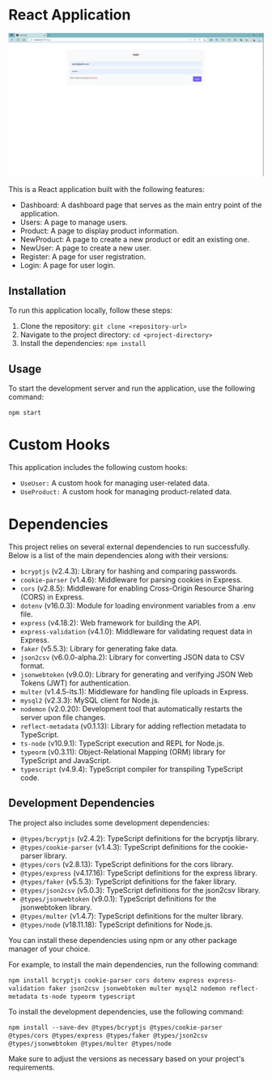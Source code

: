 # React Application

<img src="./screenshot/login.png"/>

This is a React application built with the following features:

- Dashboard: A dashboard page that serves as the main entry point of the application.
- Users: A page to manage users.
- Product: A page to display product information.
- NewProduct: A page to create a new product or edit an existing one.
- NewUser: A page to create a new user.
- Register: A page for user registration.
- Login: A page for user login.

## Installation

To run this application locally, follow these steps:

1. Clone the repository: `git clone <repository-url>`
2. Navigate to the project directory: `cd <project-directory>`
3. Install the dependencies: `npm install`

## Usage

To start the development server and run the application, use the following command:

```shell
npm start
```
# Custom Hooks
This application includes the following custom hooks:

- `UseUser:` A custom hook for managing user-related data.
- `UseProduct:` A custom hook for managing product-related data.

# Dependencies

<p>This project relies on several external dependencies to run successfully. Below is a list of the main dependencies along with their versions:</p>

<ul>
  <li><code>bcryptjs</code> (v2.4.3): Library for hashing and comparing passwords.</li>
  <li><code>cookie-parser</code> (v1.4.6): Middleware for parsing cookies in Express.</li>
  <li><code>cors</code> (v2.8.5): Middleware for enabling Cross-Origin Resource Sharing (CORS) in Express.</li>
  <li><code>dotenv</code> (v16.0.3): Module for loading environment variables from a .env file.</li>
  <li><code>express</code> (v4.18.2): Web framework for building the API.</li>
  <li><code>express-validation</code> (v4.1.0): Middleware for validating request data in Express.</li>
  <li><code>faker</code> (v5.5.3): Library for generating fake data.</li>
  <li><code>json2csv</code> (v6.0.0-alpha.2): Library for converting JSON data to CSV format.</li>
  <li><code>jsonwebtoken</code> (v9.0.0): Library for generating and verifying JSON Web Tokens (JWT) for authentication.</li>
  <li><code>multer</code> (v1.4.5-lts.1): Middleware for handling file uploads in Express.</li>
  <li><code>mysql2</code> (v2.3.3): MySQL client for Node.js.</li>
  <li><code>nodemon</code> (v2.0.20): Development tool that automatically restarts the server upon file changes.</li>
  <li><code>reflect-metadata</code> (v0.1.13): Library for adding reflection metadata to TypeScript.</li>
  <li><code>ts-node</code> (v10.9.1): TypeScript execution and REPL for Node.js.</li>
  <li><code>typeorm</code> (v0.3.11): Object-Relational Mapping (ORM) library for TypeScript and JavaScript.</li>
  <li><code>typescript</code> (v4.9.4): TypeScript compiler for transpiling TypeScript code.</li>
</ul>

<h2>Development Dependencies</h2>

<p>The project also includes some development dependencies:</p>

<ul>
  <li><code>@types/bcryptjs</code> (v2.4.2): TypeScript definitions for the bcryptjs library.</li>
  <li><code>@types/cookie-parser</code> (v1.4.3): TypeScript definitions for the cookie-parser library.</li>
  <li><code>@types/cors</code> (v2.8.13): TypeScript definitions for the cors library.</li>
  <li><code>@types/express</code> (v4.17.16): TypeScript definitions for the express library.</li>
  <li><code>@types/faker</code> (v5.5.3): TypeScript definitions for the faker library.</li>
  <li><code>@types/json2csv</code> (v5.0.3): TypeScript definitions for the json2csv library.</li>
  <li><code>@types/jsonwebtoken</code> (v9.0.1): TypeScript definitions for the jsonwebtoken library.</li>
  <li><code>@types/multer</code> (v1.4.7): TypeScript definitions for the multer library.</li>
  <li><code>@types/node</code> (v18.11.18): TypeScript definitions for Node.js.</li>
</ul>

<p>You can install these dependencies using npm or any other package manager of your choice.</p>

<p>For example, to install the main dependencies, run the following command:</p>

<pre><code>npm install bcryptjs cookie-parser cors dotenv express express-validation faker json2csv jsonwebtoken multer mysql2 nodemon reflect-metadata ts-node typeorm typescript
</code></pre>

<p>To install the development dependencies, use the following command:</p>

<pre><code>npm install --save-dev @types/bcryptjs @types/cookie-parser @types/cors @types/express @types/faker @types/json2csv @types/jsonwebtoken @types/multer @types/node
</code></pre>

<p>Make sure to adjust the versions as necessary based on your project's requirements.</p>
